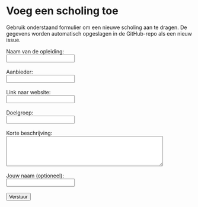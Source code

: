 # Voeg een scholing toe

Gebruik onderstaand formulier om een nieuwe scholing aan te dragen. De gegevens worden automatisch opgeslagen in de GitHub-repo als een nieuw issue.

<form id="scholingsformulier">
  <label>Naam van de opleiding:<br><input name="opleiding" required></label><br><br>
  <label>Aanbieder:<br><input name="aanbieder" required></label><br><br>
  <label>Link naar website:<br><input name="link"></label><br><br>
  <label>Doelgroep:<br><input name="doelgroep"></label><br><br>
  <label>Korte beschrijving:<br><textarea name="beschrijving" rows="5" cols="50"></textarea></label><br><br>
  <label>Jouw naam (optioneel):<br><input name="naam"></label><br><br>
  <button type="submit">Verstuur</button>
</form>

<div id="status"></div>

<script>
document.getElementById("scholingsformulier").addEventListener("submit", async function(e) {
  e.preventDefault();
  const data = new FormData(e.target);
  const values = Object.fromEntries(data.entries());

  const issueBody = `
**Naam opleiding**: ${values.opleiding}
**Aanbieder**: ${values.aanbieder}
**Website**: ${values.link}
**Doelgroep**: ${values.doelgroep}
**Beschrijving**:
${values.beschrijving}

*Ingediend door: ${values.naam || 'anoniem'}*
  `;

  const response = await fetch("https://api.github.com/repos/YOUR-USERNAME/YOUR-REPO/issues", {
    method: "POST",
    headers: {
      "Authorization": "Bearer {{ site.token }}",
      "Accept": "application/vnd.github+json"
    },
    body: JSON.stringify({
      title: `Nieuw aanbod: ${values.opleiding}`,
      body: issueBody,
